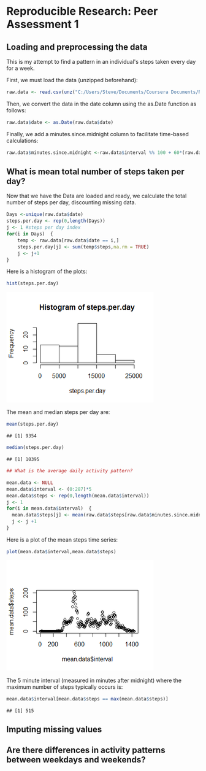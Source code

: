 # Reproducible Research: Peer Assessment 1


## Loading and preprocessing the data
This is my attempt to find a pattern in an individual's steps taken every day for a week.  

First, we must load the data (unzipped beforehand):


```r
raw.data <- read.csv(unz("C:/Users/Steve/Documents/Coursera Documents/Reproducible/Assignment 1/RepData_PeerAssessment1/activity.zip","activity.csv"))
```

Then, we convert the data in the date column using the as.Date function as follows:


```r
raw.data$date <- as.Date(raw.data$date)
```

Finally, we add a minutes.since.midnight column to facilitate time-based calculations:


```r
raw.data$minutes.since.midnight <-raw.data$interval %% 100 + 60*(raw.data$interval %/% 100)
```


## What is mean total number of steps taken per day?

Now that we have the Data are loaded and ready, we calculate the total number of steps per day, discounting missing data.


```r
Days <-unique(raw.data$date)
steps.per.day <- rep(0,length(Days))
j <- 1 #steps per day index
for(i in Days)  {
    temp <- raw.data[raw.data$date == i,]
    steps.per.day[j] <- sum(temp$steps,na.rm = TRUE)
    j <- j+1
}
```

Here is a histogram of the plots:


```r
hist(steps.per.day)
```

![plot of chunk unnamed-chunk-5](./PA1_submission_files/figure-html/unnamed-chunk-5.png) 

The mean and median steps per day are:


```r
mean(steps.per.day)
```

```
## [1] 9354
```

```r
median(steps.per.day)
```

```
## [1] 10395
```

```r
## What is the average daily activity pattern?
```

```r
mean.data <- NULL
mean.data$interval <- (0:287)*5
mean.data$steps <- rep(0,length(mean.data$interval))
j <- 1
for(i in mean.data$interval)  {
  mean.data$steps[j] <- mean(raw.data$steps[raw.data$minutes.since.midnight == i],na.rm = TRUE)
  j <- j +1
}
```

Here is a plot of the mean steps time series:


```r
plot(mean.data$interval,mean.data$steps)
```

![plot of chunk unnamed-chunk-8](./PA1_submission_files/figure-html/unnamed-chunk-8.png) 

The 5 minute interval (measured in minutes after midnight) where the maximum number of steps typically occurs is:


```r
mean.data$interval[mean.data$steps == max(mean.data$steps)]
```

```
## [1] 515
```

## Imputing missing values



## Are there differences in activity patterns between weekdays and weekends?
